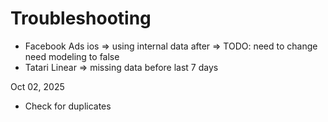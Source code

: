 # Troubleshooting

- Facebook Ads ios => using internal data after => TODO: need to change need modeling to false
- Tatari Linear => missing data before last 7 days

Oct 02, 2025
- Check for duplicates
